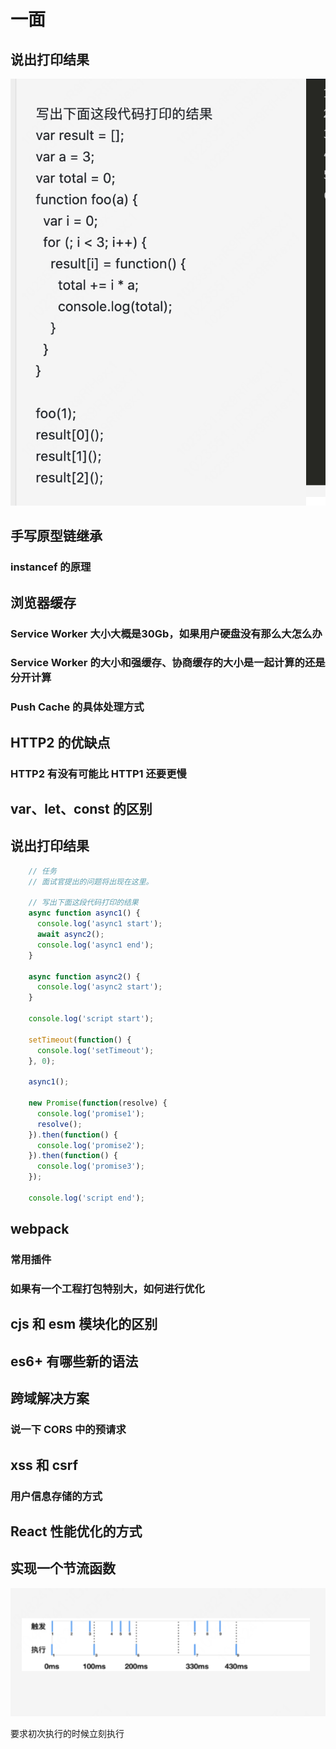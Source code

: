 # 一面

## 说出打印结果

![](https://raw.githubusercontent.com/LaamGinghong/pics/master/img/20200902162836.png)

## 手写原型链继承

### instancef 的原理

## 浏览器缓存

### Service Worker 大小大概是30Gb，如果用户硬盘没有那么大怎么办

### Service Worker 的大小和强缓存、协商缓存的大小是一起计算的还是分开计算

### Push Cache 的具体处理方式

## HTTP2 的优缺点

### HTTP2 有没有可能比 HTTP1 还要更慢

## var、let、const 的区别

## 说出打印结果

```js
    // 任务
    // 面试官提出的问题将出现在这里。
    
    // 写出下面这段代码打印的结果
    async function async1() {
      console.log('async1 start');
      await async2();
      console.log('async1 end');
    }
    
    async function async2() {
      console.log('async2 start');
    }
    
    console.log('script start');
    
    setTimeout(function() {
      console.log('setTimeout');
    }, 0);
    
    async1();
    
    new Promise(function(resolve) {
      console.log('promise1');
      resolve();
    }).then(function() {
      console.log('promise2');
    }).then(function() {
      console.log('promise3');
    });
    
    console.log('script end');
```

## webpack

### 常用插件

### 如果有一个工程打包特别大，如何进行优化

## cjs 和 esm 模块化的区别

## es6+ 有哪些新的语法

## 跨域解决方案

### 说一下 CORS 中的预请求

## xss 和 csrf

### 用户信息存储的方式

## React 性能优化的方式

## 实现一个节流函数

![](https://raw.githubusercontent.com/LaamGinghong/pics/master/img/20200907163633.png)

要求初次执行的时候立刻执行